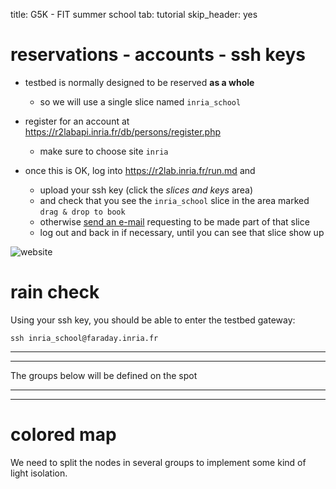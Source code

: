 title: G5K - FIT summer school
tab: tutorial
skip_header: yes

# reservations - accounts - ssh keys

* testbed is normally designed to be reserved **as a whole**

  * so we will use a single slice named `inria_school`

* register for an account at <https://r2labapi.inria.fr/db/persons/register.php>

  * make sure to choose site `inria`

* once this is OK, log into <https://r2lab.inria.fr/run.md> and

  * upload your ssh key (click the *slices and keys* area)
  * and check that you see the `inria_school` slice in the area marked `drag & drop to book`
  * otherwise [send an e-mail](mailto:thierry.parmentelat@inria.fr) requesting to be made part of that slice
  * log out and back in if necessary, until you can see that slice show up


![website](raw/screenshots/school.png)


# rain check

Using your ssh key, you should be able to enter the testbed gateway:

```
ssh inria_school@faraday.inria.fr
```

*****
*****
The groups below will be defined on the spot
*****
*****

# colored map

We need to split the nodes in several groups to implement some kind of light isolation.

<div id="livemap_container"></div>

<div id="colortable_container"></div>

<script type="text/javascript" src="/assets/r2lab/livemap.js"></script>
<style type="text/css"> @import url("/assets/r2lab/livemap.css"); </style>
<script type="text/javascript" src="/assets/r2lab/colormap.js"></script>
<style type="text/css"> @import url("/assets/r2lab/colormap.css"); </style>
<script>

    let groups5 = [
        [1,  7, 13, 19, 27, 33, 35, 37],
        [2,  9, 11, 18, 23, 28 ,36],
        [3, 10, 12, 16, 21, 29, 31],
        [4,  6, 14, 20, 25, 26, 34],
        [5, 8, 15, 17, 22, 24 ,30, 32],
    ];

    let groups6 = [
        [1, 7, 15, 22, 29, 35],
        [2, 8, 14, 16, 24, 26, 33],
        [3, 9, 13, 20, 28, 37],
        [4, 10, 12, 21, 27, 34],
        [5, 11, 17, 23, 25, 32],
        [6, 18, 19, 30, 31, 36],
    ];

    let colors = [
        "#FF1F2080",
        "#00E0DF80",
        "#FF5FC080",
        "#3030A380",
        "#00A40080",
        "#FFBA3F80",
        "#616F6F80",
    ];

    // let colormap = new ColorMap(37).handpick(colors, groups6);
    let colormap = new ColorMap(37).cyclic(colors, 7);

    // override livemap default settings
    Object.assign(livemap_options, {
      space_x : 72,
      space_y : 87,
      radius_unavailable : 21,
      radius_ok : 16,
      radius_pinging : 10,
      radius_warming : 4,
      radius_ko : 0,
      margin_x : 5,
      margin_y : 20,
      padding_x : 35,
      padding_y : 35,
      colormap : colormap,

//    debug : true,
   });

   $(function() { colormap.colortable(); });

</script>
